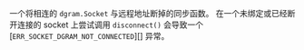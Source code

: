 <!-- YAML
added: v12.0.0
-->

一个将相连的 `dgram.Socket` 与远程地址断掉的同步函数。
在一个未绑定或已经断开连接的 socket 上尝试调用 `disconnect()` 会导致一个 [`ERR_SOCKET_DGRAM_NOT_CONNECTED`][] 异常。

